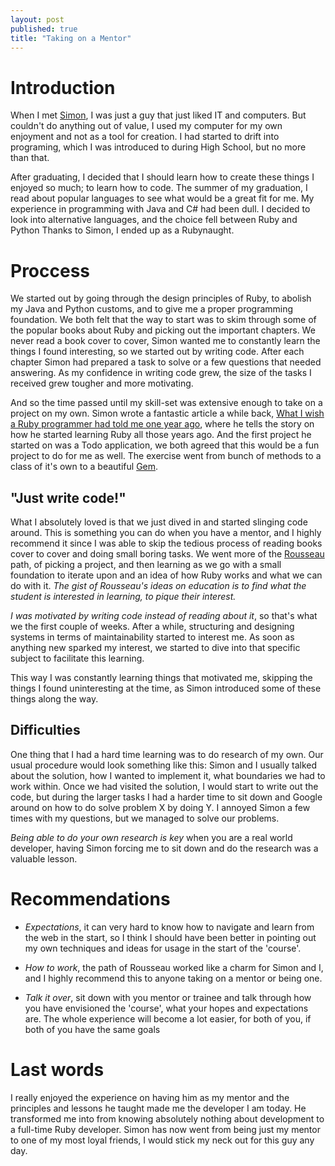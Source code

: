 ```yaml
---
layout: post
published: true
title: "Taking on a Mentor"
---
```


# Introduction
When I met [Simon][simons_twitter], I was just a guy that just liked IT and
computers. But couldn't do anything out of value, I used my computer for my own
enjoyment and not as a tool for creation. I had started to drift into
programing, which I was introduced to during High School, but no more than
that.

After graduating, I decided that I should learn how to create these things I
enjoyed so much; to learn how to code. The summer of my graduation, I read
about popular languages to see what would be a great fit for me. My experience
in programming with Java and C# had been dull. I decided to look into
alternative languages, and the choice fell between Ruby and Python
Thanks to Simon, I ended up as a Rubynaught.

# Proccess
We started out by going through the design principles of Ruby, to abolish my
Java and Python customs, and to give me a proper programming foundation.
We both felt that the way to start was to skim through some of the popular
books about Ruby and picking out the important chapters. We never read a book
cover to cover, Simon wanted me to constantly learn the things I found
interesting, so we started out by writing code.
After each chapter Simon had prepared a task to solve or a few questions that
needed answering.
As my confidence in writing code grew, the size of the tasks I received grew
tougher and more motivating.

And so the time passed until my skill-set was extensive enough to take on a
project on my own.  Simon wrote a fantastic article a while back, [What I wish
a Ruby programmer had told me one year ago][simons_article], where he tells the
story on how he started learning Ruby all those years ago.
And the first project he started on was a Todo application, we both agreed that
this would be a fun project to do for me as well. The exercise went from bunch
of methods to a class of it's own to a beautiful [Gem][gem_github].

## "Just write code!"
What I absolutely loved is that we just dived in and started slinging code
around.
This is something you can do when you have a mentor, and I highly recommend it
since I was able to skip the tedious process of reading books cover to cover
and doing small boring tasks. We went more of the [Rousseau][rousseau_wiki]
path, of picking a project, and then learning as we go with a small foundation
to iterate upon and an idea of how Ruby works and what we can do with it. _The
gist of Rousseau's ideas on education is to find what the student is interested
in learning, to pique their interest._

_I was motivated by writing code instead of reading about it_, so that's what
we the first couple of weeks. After a while, structuring and designing
systems in terms of maintainability started to interest me. As soon as anything
new sparked my interest, we started to dive into that specific subject to
facilitate this learning.

This way I was constantly learning things that motivated me, skipping the
things I found uninteresting at the time, as Simon introduced some of these
things along the way.

## Difficulties
One thing that I had a hard time learning was to do research of my own. Our
usual procedure would look something like this: Simon and I usually talked
about the solution, how I wanted to implement it, what boundaries we had to
work within.
Once we had visited the solution, I would start to write out the code, but
during the larger tasks I had a harder time to sit down and Google around on
how to do solve problem X by doing Y.
I annoyed Simon a few times with my questions, but we managed to solve our
problems.

_Being able to do your own research is key_ when you are a real world
developer, having Simon forcing me to sit down and do the research was
a valuable lesson.

# Recommendations

* _Expectations_, it can very hard to know how to navigate and learn from the
web in the start, so I think I should have been better in pointing out my own
techniques and ideas for usage in the start of the 'course'.

* _How to work_, the path of Rousseau worked like a charm for Simon and I, and
I highly recommend this to anyone taking on a mentor or being one.

* _Talk it over_, sit down with you mentor or trainee and talk through how you
have envisioned the 'course', what your hopes and expectations are.
The whole experience will become a lot easier, for both of you, if both of
you have the same goals

# Last words
I really enjoyed the experience on having him as my mentor and the principles
and lessons he taught made me the developer I am today. He transformed me into
from knowing absolutely nothing about development to a full-time Ruby
developer.
Simon has now went from being just my mentor to one of my most loyal friends,
I would stick my neck out for this guy any day.

[simons_twitter]:http://twitter.com/sirupsen
[simons_article]:http://sirupsen.com/what-I-wish-a-ruby-programmer-had-told-me-one-year-ago/
[gem_github]:http://github.com/teoljungberg/rubdo
[rousseau_wiki]:http://en.wikipedia.org/wiki/Rousseau

